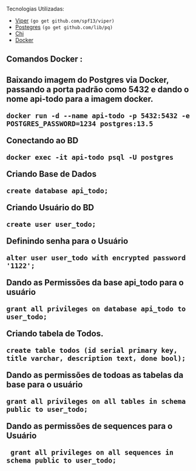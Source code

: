 
Tecnologias Utilizadas:

* [Viper](http://github.com/spf13/viper)  ```(go get github.com/spf13/viper)```
* [Postegres](http://github.com/lib/pq)  ``` (go get github.com/lib/pq) ```
* [Chi]()
* [Docker](https://www.docker.com/)

<h2>Comandos Docker :<h2>

Baixando imagem do Postgres via Docker, passando a porta padrão como 5432 e dando o nome api-todo para a imagem docker.
``` console
docker run -d --name api-todo -p 5432:5432 -e POSTGRES_PASSWORD=1234 postgres:13.5
```
Conectando ao BD
``` console
docker exec -it api-todo psql -U postgres
```
Criando Base de Dados
``` console
create database api_todo;
```
Criando Usuário do BD
``` console
create user user_todo; 
```
Definindo senha para o Usuário
``` console
alter user user_todo with encrypted password '1122';
```
Dando as Permissões da base api_todo para o usuário
``` console
grant all privileges on database api_todo to user_todo;
```
Criando tabela de Todos.
``` console
create table todos (id serial primary key, title varchar, description text, done bool);
```
Dando as permissões de todoas as tabelas da base para o usuário
``` console
grant all privileges on all tables in schema public to user_todo;
```
Dando as permissões de sequences para o Usuário
``` console
 grant all privileges on all sequences in schema public to user_todo;
```